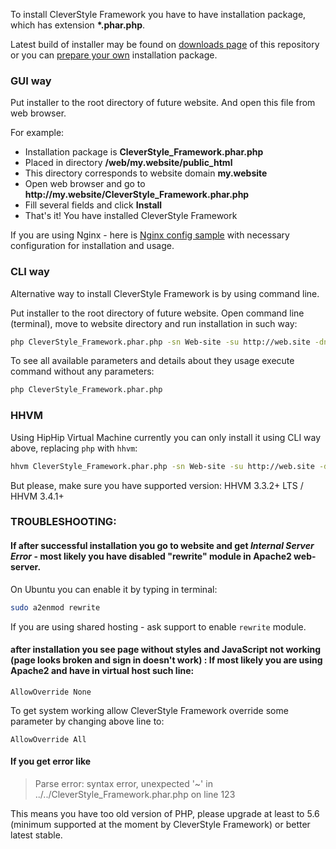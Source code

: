 To install CleverStyle Framework you have to have installation package, which has extension **\*.phar.php**.

Latest build of installer may be found on [downloads page](/docs/Download-installation-packages.md) of this repository or you can [prepare your own](/docs/Installer-builder.md) installation package.

### GUI way
Put installer to the root directory of future website. And open this file from web browser.

For example:
* Installation package is **CleverStyle_Framework.phar.php**
* Placed in directory **/web/my.website/public_html**
* This directory corresponds to website domain **my.website**
* Open web browser and go to **http\://my.website/CleverStyle_Framework.phar.php**
* Fill several fields and click **Install**
* That's it! You have installed CleverStyle Framework

If you are using Nginx - here is [Nginx config sample](/docs/installation/Nginx-config-sample.md) with necessary configuration for installation and usage.

### CLI way
Alternative way to install CleverStyle Framework is by using command line.

Put installer to the root directory of future website. Open command line (terminal), move to website directory and run installation in such way:
```bash
php CleverStyle_Framework.phar.php -sn Web-site -su http://web.site -dn web.site -du web.site -dp pass -ae admin@web.site -ap pass
```

To see all available parameters and details about they usage execute command without any parameters:
```bash
php CleverStyle_Framework.phar.php
```

### HHVM
Using HipHip Virtual Machine currently you can only install it using CLI way above, replacing `php` with `hhvm`:
```bash
hhvm CleverStyle_Framework.phar.php -sn Web-site -su http://web.site -dn web.site -du web.site -dp pass -ae admin@web.site -ap pass
```

But please, make sure you have supported version: HHVM 3.3.2+ LTS / HHVM 3.4.1+

### TROUBLESHOOTING:

#### If after successful installation you go to website and get *Internal Server Error* - most likely you have disabled "rewrite" module in Apache2 web-server.

On Ubuntu you can enable it by typing in terminal:
```bash
sudo a2enmod rewrite
```
If you are using shared hosting - ask support to enable `rewrite` module.

#### after installation you see page without styles and JavaScript not working (page looks broken and sign in doesn't work) : If most likely you are using Apache2 and have in virtual host such line:
```
AllowOverride None
```
To get system working allow CleverStyle Framework override some parameter by changing above line to:
```
AllowOverride All
```

#### If you get error like

> Parse error: syntax error, unexpected '~' in ../../CleverStyle_Framework.phar.php on line 123

This means you have too old version of PHP, please upgrade at least to 5.6 (minimum supported at the moment by CleverStyle Framework) or better latest stable.
